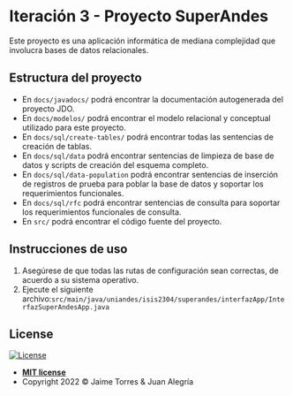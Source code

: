 # Iteración 3 - Proyecto SuperAndes

Este proyecto es una aplicación informática de mediana complejidad que involucra bases de datos relacionales.

## Estructura del proyecto

- En `docs/javadocs/` podrá encontrar la documentación autogenerada del proyecto JDO.
- En `docs/modelos/` podrá encontrar el modelo relacional y conceptual utilizado para este proyecto.
- En `docs/sql/create-tables/` podrá encontrar todas las sentencias de creación de tablas.
- En `docs/sql/data` podrá encontrar sentencias de limpieza de base de datos y scripts de creación del esquema completo.
- En `docs/sql/data-population` podrá encontrar sentencias de inserción de registros de prueba para poblar la base de datos y soportar los requerimientos funcionales.
- En `docs/sql/rfc` podrá encontrar sentencias de consulta para soportar los requerimientos funcionales de consulta.
- En `src/` podrá encontrar el código fuente del proyecto.

## Instrucciones de uso

1. Asegúrese de que todas las rutas de configuración sean correctas, de acuerdo a su sistema operativo.
2. Ejecute el siguiente archivo:`src/main/java/uniandes/isis2304/superandes/interfazApp/InterfazSuperAndesApp.java`

## License

[![License](http://img.shields.io/:license-mit-blue.svg?style=flat-square)](http://badges.mit-license.org)

- **[MIT license](https://github.com/DISC-isis2304-ST/B-03/blob/main/LICENSE)**
- Copyright 2022 © Jaime Torres & Juan Alegría